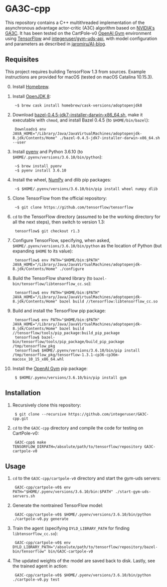 # GA3C-cpp
This repository contains a C++ multithreaded implementation of the asynchronous advantage actor-critic (A3C) algorithm based on [NVIDIA's GA3C](http://research.nvidia.com/publication/reinforcement-learning-through-asynchronous-advantage-actor-critic-gpu). It has been tested on the CartPole-v0 [OpenAI Gym](https://github.com/openai/gym) environment using [TensorFlow](https://www.tensorflow.org/) and [integeruser/gym-uds-api](https://github.com/integeruser/gym-uds-api), with model configuration and parameters as described in [jaromiru/AI-blog](https://github.com/jaromiru/AI-blog/blob/master/CartPole-A3C.py).

## Requisites
This project requires building TensorFlow 1.3 from sources. Example instructions are provided for macOS (tested on macOS Catalina 10.15.3).

0. Install [Homebrew](https://brew.sh).

1. Install [OpenJDK 8](https://adoptopenjdk.net):

        ~$ brew cask install homebrew/cask-versions/adoptopenjdk8

1. Download [bazel-0.4.5-jdk7-installer-darwin-x86_64.sh](https://github.com/bazelbuild/bazel/releases/download/0.4.5/bazel-0.4.5-jdk7-installer-darwin-x86_64.sh), make it executable with `chmod`, and install Bazel 0.4.5 (to `$HOME/bin/bazel`):

        Downloads$ env JAVA_HOME="/Library/Java/JavaVirtualMachines/adoptopenjdk-8.jdk/Contents/Home" ./bazel-0.4.5-jdk7-installer-darwin-x86_64.sh --user

1. Install [pyenv](https://github.com/pyenv/pyenv) and Python 3.6.10 (to `$HOME/.pyenv/versions/3.6.10/bin/python`):

        ~$ brew install pyenv
        ~$ pyenv install 3.6.10

1. Install the wheel, [NumPy](https://numpy.org) and dlib pip packages:

        ~$ $HOME/.pyenv/versions/3.6.10/bin/pip install wheel numpy dlib

1. Clone TensorFlow from the official repository:

        ~$ git clone https://github.com/tensorflow/tensorflow

1. `cd` to the TensorFlow directory (assumed to be the working directory for all the next steps), then switch to version 1.3:

        tensorflow$ git checkout r1.3

1. Configure TensorFlow, specifying, when asked, `$HOME/.pyenv/versions/3.6.10/bin/python` as the location of Python (but expanding `$HOME` to its value):

        tensorflow$ env PATH="$HOME/bin:$PATH" JAVA_HOME="/Library/Java/JavaVirtualMachines/adoptopenjdk-8.jdk/Contents/Home" ./configure

1. Build the TensorFlow shared library (to `bazel-bin/tensorflow/libtensorflow_cc.so`):

        tensorflow$ env PATH="$HOME/bin:$PATH" JAVA_HOME="/Library/Java/JavaVirtualMachines/adoptopenjdk-8.jdk/Contents/Home" bazel build //tensorflow:libtensorflow_cc.so

1. Build and install the TensorFlow pip package:

        tensorflow$ env PATH="$HOME/bin:$PATH" JAVA_HOME="/Library/Java/JavaVirtualMachines/adoptopenjdk-8.jdk/Contents/Home" bazel build //tensorflow/tools/pip_package:build_pip_package
        tensorflow$ bazel-bin/tensorflow/tools/pip_package/build_pip_package /tmp/tensorflow_pkg
        tensorflow$ $HOME/.pyenv/versions/3.6.10/bin/pip install /tmp/tensorflow_pkg/tensorflow-1.3.1-cp36-cp36m-macosx_10_15_x86_64.whl

1. Install the [OpenAI Gym](https://github.com/openai/gym) pip package:

        $ $HOME/.pyenv/versions/3.6.10/bin/pip install gym

## Installation
1. Recursively clone this repository:

        $ git clone --recursive https://github.com/integeruser/GA3C-cpp.git

1. `cd` to the `GA3C-cpp` directory and compile the code for testing on CartPole-v0:

        GA3C-cpp$ make TENSORFLOW_DIRPATH=/absolute/path/to/tensorflow/repository GA3C-cartpole-v0

## Usage
1. `cd` to the `GA3C-cpp/cartpole-v0` directory and start the gym-uds servers:

        GA3C-cpp/cartpole-v0$ env PATH="$HOME/.pyenv/versions/3.6.10/bin:$PATH" ./start-gym-uds-servers.sh

1. Generate the nontrained TensorFlow model:

        GA3C-cpp/cartpole-v0$ $HOME/.pyenv/versions/3.6.10/bin/python ./cartpole-v0.py generate

1. Train the agent (specifying `DYLD_LIBRARY_PATH` for finding `libtensorflow_cc.so`):

        GA3C-cpp/cartpole-v0$ env DYLD_LIBRARY_PATH="/absolute/path/to/tensorflow/repository/bazel-bin/tensorflow" bin/GA3C-cartpole-v0

1. The updated weights of the model are saved back to disk. Lastly, see the trained agent in action:

        GA3C-cpp/cartpole-v0$ $HOME/.pyenv/versions/3.6.10/bin/python ./cartpole-v0.py test
